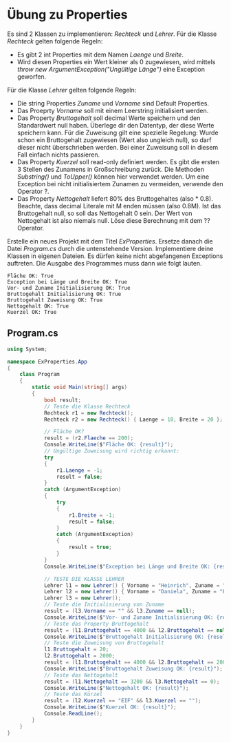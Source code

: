 # Übung zu Properties

Es sind 2 Klassen zu implementieren: *Rechteck* und *Lehrer*. Für die Klasse *Rechteck* gelten folgende
Regeln:
- Es gibt 2 int Properties mit dem Namen *Laenge* und *Breite*.
- Wird diesen Properties ein Wert kleiner als 0 zugewiesen, wird mittels 
  *throw new ArgumentException("Ungültige Länge")*
  eine Exception geworfen.

Für die Klasse *Lehrer* gelten folgende Regeln:
- Die string Properties *Zuname* und *Vorname* sind Default Properties.
- Das Proeprty *Vorname* soll mit einem Leerstring initialisiert werden.
- Das Property *Bruttogehalt* soll decimal Werte speichern und den Standardwert null haben. Überlege
  dir den Datentyp, der diese Werte speichern kann. Für die Zuweisung gilt eine spezielle Regelung:
  Wurde schon ein Bruttogehalt zugewiesen (Wert also ungleich null), so darf dieser nicht überschrieben werden.
  Bei einer Zuweisung soll in diesem Fall einfach nichts passieren.
- Das Property *Kuerzel* soll read-only definiert werden. Es gibt die ersten 3 Stellen des Zunamens
  in Großschreibung zurück. Die Methoden *Substring()* und *ToUpper()* können hier verwendet werden.
  Um eine Exception bei nicht initialisiertem Zunamen zu vermeiden, verwende den Operator ?.
- Das Property *Nettogehalt* liefert 80% des Bruttogehaltes (also * 0.8). Beachte, dass decimal Literale
  mit M enden müssen (also 0.8M). Ist das Bruttogehalt null, so soll das Nettogehalt 0 sein. Der Wert
  von Nettogehalt ist also niemals null. Löse diese Berechnung mit dem ?? Operator.

Erstelle ein neues Projekt mit dem Titel *ExProperties*. Ersetze danach die Datei *Program.cs* durch die
untenstehende Version. Implementiere deine Klassen in eigenen Dateien. Es dürfen keine nicht abgefangenen 
Exceptions auftreten. Die Ausgabe des Programmes muss dann wie folgt lauten. 
```
Fläche OK: True
Exception bei Länge und Breite OK: True
Vor- und Zuname Initialisierung OK: True
Bruttogehalt Initialisierung OK: True
Bruttogehalt Zuweisung OK: True
Nettogehalt OK: True
Kuerzel OK: True
```

## Program.cs
```c#
using System;

namespace ExProperties.App
{
    class Program
    {
        static void Main(string[] args)
        {
            bool result;
            // Teste die Klasse Rechteck
            Rechteck r1 = new Rechteck();
            Rechteck r2 = new Rechteck() { Laenge = 10, Breite = 20 };

            // Fläche OK?
            result = (r2.Flaeche == 200);
            Console.WriteLine($"Fläche OK: {result}");
            // Ungültige Zuweisung wird richtig erkannt:
            try
            {
                r1.Laenge = -1;
                result = false;
            }
            catch (ArgumentException)
            {
                try
                {
                    r1.Breite = -1;
                    result = false;
                }
                catch (ArgumentException)
                {
                    result = true;
                }
            }
            Console.WriteLine($"Exception bei Länge und Breite OK: {result}");

            // TESTE DIE KLASSE LEHRER
            Lehrer l1 = new Lehrer() { Vorname = "Heinrich", Zuname = "Schlau", Bruttogehalt = 4000 };
            Lehrer l2 = new Lehrer() { Vorname = "Daniela", Zuname = "Eifrig"};
            Lehrer l3 = new Lehrer();
            // Teste die Initialisierung von Zuname
            result = (l3.Vorname == "" && l3.Zuname == null);
            Console.WriteLine($"Vor- und Zuname Initialisierung OK: {result}");
            // Teste das Property Bruttogehalt
            result = (l1.Bruttogehalt == 4000 && l2.Bruttogehalt == null);
            Console.WriteLine($"Bruttogehalt Initialisierung OK: {result}");
            // Teste die Zuweisung von Bruttogehalt
            l1.Bruttogehalt = 20;
            l2.Bruttogehalt = 2000;
            result = (l1.Bruttogehalt == 4000 && l2.Bruttogehalt == 2000);
            Console.WriteLine($"Bruttogehalt Zuweisung OK: {result}");
            // Teste das Nettogehalt
            result = (l1.Nettogehalt == 3200 && l3.Nettogehalt == 0);
            Console.WriteLine($"Nettogehalt OK: {result}");
            // Teste das Kürzel
            result = (l2.Kuerzel == "EIF" && l3.Kuerzel == "");
            Console.WriteLine($"Kuerzel OK: {result}");
            Console.ReadLine();
        }
    }
}
```